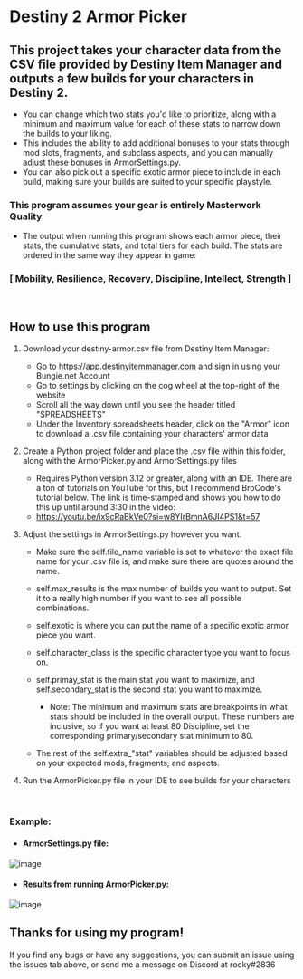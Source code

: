# Destiny 2 Armor Picker
## This project takes your character data from the CSV file provided by Destiny Item Manager and outputs a few builds for your characters in Destiny 2.
* You can change which two stats you'd like to prioritize, along with a minimum and maximum value for each of these stats to narrow down the builds to your liking.
* This includes the ability to add additional bonuses to your stats through mod slots, fragments, and subclass aspects, and you can manually adjust these bonuses in ArmorSettings.py. 
* You can also pick out a specific exotic armor piece to include in each build, making sure your builds are suited to your specific playstyle.

### This program assumes your gear is entirely Masterwork Quality

* The output when running this program shows each armor piece, their stats, the cumulative stats, and total tiers for each build. The stats are ordered in the same way they appear in game: 

### [ Mobility, Resilience, Recovery, Discipline, Intellect, Strength ]

<br>

## How to use this program

1. Download your destiny-armor.csv file from Destiny Item Manager:
   * Go to https://app.destinyitemmanager.com and sign in using your Bungie.net Account
   * Go to settings by clicking on the cog wheel at the top-right of the website
   * Scroll all the way down until you see the header titled "SPREADSHEETS"
   * Under the Inventory spreadsheets header, click on the "Armor" icon to download a .csv file containing your characters' armor data
  
2. Create a Python project folder and place the .csv file within this folder, along with the ArmorPicker.py and ArmorSettings.py files
   * Requires Python version 3.12 or greater, along with an IDE. There are a ton of tutorials on YouTube for this, but I recommend BroCode's tutorial below. The link is time-stamped and shows you how to do this up until around 3:30 in the video:
   * https://youtu.be/ix9cRaBkVe0?si=w8YIrBmnA6JI4PS1&t=57
  
3. Adjust the settings in ArmorSettings.py however you want.
   
   * Make sure the self.file_name variable is set to whatever the exact file name for your .csv file is, and make sure there are quotes around the name.
   * self.max_results is the max number of builds you want to output. Set it to a really high number if you want to see all possible combinations.
   * self.exotic is where you can put the name of a specific exotic armor piece you want.
   * self.character_class is the specific character type you want to focus on.
   * self.primay_stat is the main stat you want to maximize, and self.secondary_stat is the second stat you want to maximize.
     - Note: The minimum and maximum stats are breakpoints in what stats should be included in the overall output. These numbers are inclusive, so if you want at least 80 Discipline, set the corresponding primary/secondary stat minimum to 80.
       
   * The rest of the self.extra_"stat" variables should be adjusted based on your expected mods, fragments, and aspects.
     
4. Run the ArmorPicker.py file in your IDE to see builds for your characters

<br>
   
### Example:
* #### ArmorSettings.py file:
![image](https://github.com/user-attachments/assets/7b3cf265-1394-4a2b-b514-fd362a3b8f6f)

* #### Results from running ArmorPicker.py:
![image](https://github.com/user-attachments/assets/1cc9ba6c-a502-45b0-ac70-4fff71455ff8)


## Thanks for using my program!

If you find any bugs or have any suggestions, you can submit an issue using the issues tab above, or send me a message on Discord at rocky#2836
